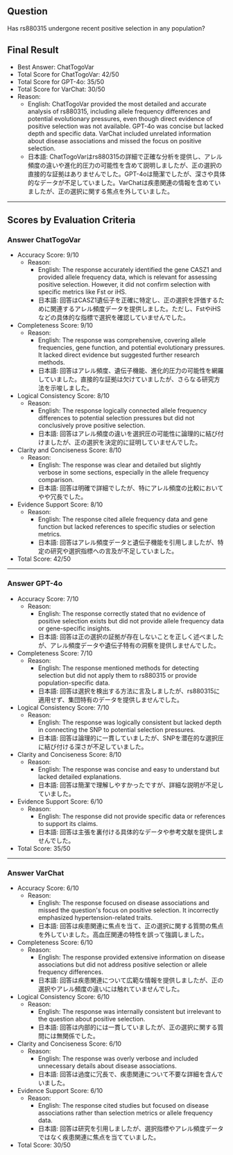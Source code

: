 ## Question

Has rs880315 undergone recent positive selection in any population?

## Final Result

- Best Answer: ChatTogoVar
- Total Score for ChatTogoVar: 42/50
- Total Score for GPT-4o: 35/50
- Total Score for VarChat: 30/50
- Reason:
  - English: ChatTogoVar provided the most detailed and accurate analysis of rs880315, including allele frequency differences and potential evolutionary pressures, even though direct evidence of positive selection was not available. GPT-4o was concise but lacked depth and specific data. VarChat included unrelated information about disease associations and missed the focus on positive selection.
  - 日本語: ChatTogoVarはrs880315の詳細で正確な分析を提供し、アレル頻度の違いや進化的圧力の可能性を含めて説明しましたが、正の選択の直接的な証拠はありませんでした。GPT-4oは簡潔でしたが、深さや具体的なデータが不足していました。VarChatは疾患関連の情報を含めていましたが、正の選択に関する焦点を外していました。

---

## Scores by Evaluation Criteria

### Answer ChatTogoVar
- Accuracy Score: 9/10
  - Reason: 
    - English: The response accurately identified the gene CASZ1 and provided allele frequency data, which is relevant for assessing positive selection. However, it did not confirm selection with specific metrics like Fst or iHS.
    - 日本語: 回答はCASZ1遺伝子を正確に特定し、正の選択を評価するために関連するアレル頻度データを提供しました。ただし、FstやiHSなどの具体的な指標で選択を確認していませんでした。
- Completeness Score: 9/10
  - Reason: 
    - English: The response was comprehensive, covering allele frequencies, gene function, and potential evolutionary pressures. It lacked direct evidence but suggested further research methods.
    - 日本語: 回答はアレル頻度、遺伝子機能、進化的圧力の可能性を網羅していました。直接的な証拠は欠けていましたが、さらなる研究方法を示唆しました。
- Logical Consistency Score: 8/10
  - Reason: 
    - English: The response logically connected allele frequency differences to potential selection pressures but did not conclusively prove positive selection.
    - 日本語: 回答はアレル頻度の違いを選択圧の可能性に論理的に結び付けましたが、正の選択を決定的に証明していませんでした。
- Clarity and Conciseness Score: 8/10
  - Reason: 
    - English: The response was clear and detailed but slightly verbose in some sections, especially in the allele frequency comparison.
    - 日本語: 回答は明確で詳細でしたが、特にアレル頻度の比較においてやや冗長でした。
- Evidence Support Score: 8/10
  - Reason: 
    - English: The response cited allele frequency data and gene function but lacked references to specific studies or selection metrics.
    - 日本語: 回答はアレル頻度データと遺伝子機能を引用しましたが、特定の研究や選択指標への言及が不足していました。
- Total Score: 42/50

---

### Answer GPT-4o
- Accuracy Score: 7/10
  - Reason: 
    - English: The response correctly stated that no evidence of positive selection exists but did not provide allele frequency data or gene-specific insights.
    - 日本語: 回答は正の選択の証拠が存在しないことを正しく述べましたが、アレル頻度データや遺伝子特有の洞察を提供しませんでした。
- Completeness Score: 7/10
  - Reason: 
    - English: The response mentioned methods for detecting selection but did not apply them to rs880315 or provide population-specific data.
    - 日本語: 回答は選択を検出する方法に言及しましたが、rs880315に適用せず、集団特有のデータを提供しませんでした。
- Logical Consistency Score: 7/10
  - Reason: 
    - English: The response was logically consistent but lacked depth in connecting the SNP to potential selection pressures.
    - 日本語: 回答は論理的に一貫していましたが、SNPを潜在的な選択圧に結び付ける深さが不足していました。
- Clarity and Conciseness Score: 8/10
  - Reason: 
    - English: The response was concise and easy to understand but lacked detailed explanations.
    - 日本語: 回答は簡潔で理解しやすかったですが、詳細な説明が不足していました。
- Evidence Support Score: 6/10
  - Reason: 
    - English: The response did not provide specific data or references to support its claims.
    - 日本語: 回答は主張を裏付ける具体的なデータや参考文献を提供しませんでした。
- Total Score: 35/50

---

### Answer VarChat
- Accuracy Score: 6/10
  - Reason: 
    - English: The response focused on disease associations and missed the question's focus on positive selection. It incorrectly emphasized hypertension-related traits.
    - 日本語: 回答は疾患関連に焦点を当て、正の選択に関する質問の焦点を外していました。高血圧関連の特性を誤って強調しました。
- Completeness Score: 6/10
  - Reason: 
    - English: The response provided extensive information on disease associations but did not address positive selection or allele frequency differences.
    - 日本語: 回答は疾患関連について広範な情報を提供しましたが、正の選択やアレル頻度の違いには触れていませんでした。
- Logical Consistency Score: 6/10
  - Reason: 
    - English: The response was internally consistent but irrelevant to the question about positive selection.
    - 日本語: 回答は内部的には一貫していましたが、正の選択に関する質問には無関係でした。
- Clarity and Conciseness Score: 6/10
  - Reason: 
    - English: The response was overly verbose and included unnecessary details about disease associations.
    - 日本語: 回答は過度に冗長で、疾患関連について不要な詳細を含んでいました。
- Evidence Support Score: 6/10
  - Reason: 
    - English: The response cited studies but focused on disease associations rather than selection metrics or allele frequency data.
    - 日本語: 回答は研究を引用しましたが、選択指標やアレル頻度データではなく疾患関連に焦点を当てていました。
- Total Score: 30/50